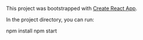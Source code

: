 This project was bootstrapped with [Create React App](https://github.com/facebook/create-react-app).

In the project directory, you can run:

npm install
npm start
